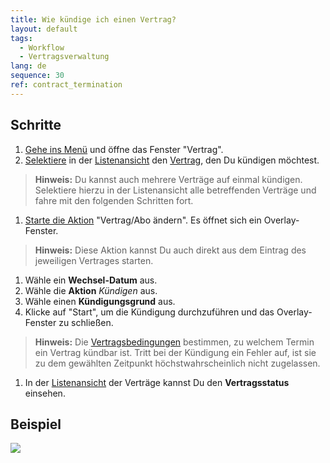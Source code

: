 ```yaml
---
title: Wie kündige ich einen Vertrag?
layout: default
tags:
  - Workflow
  - Vertragsverwaltung
lang: de
sequence: 30
ref: contract_termination
---
```


## Schritte
1. [Gehe ins Menü](Menu) und öffne das Fenster "Vertrag".
1. [Selektiere](AuswahlBelege) in der [Listenansicht](Ansichten) den [Vertrag](Abonnementvertrag_erfassen), den Du kündigen möchtest.
 >**Hinweis:** Du kannst auch mehrere Verträge auf einmal kündigen. Selektiere hierzu in der Listenansicht alle betreffenden Verträge und fahre mit den folgenden Schritten fort.

1. [Starte die Aktion](AktionStarten) "Vertrag/Abo ändern". Es öffnet sich ein Overlay-Fenster.
 >**Hinweis:** Diese Aktion kannst Du auch direkt aus dem Eintrag des jeweiligen Vertrages starten.

1. Wähle ein **Wechsel-Datum** aus.
1. Wähle die **Aktion** *Kündigen* aus.
1. Wähle einen **Kündigungsgrund** aus.
1. Klicke auf "Start", um die Kündigung durchzuführen und das Overlay-Fenster zu schließen.
 >**Hinweis:** Die [Vertragsbedingungen](Vertragsbedingungen_definieren) bestimmen, zu welchem Termin ein Vertrag kündbar ist. Tritt bei der Kündigung ein Fehler auf, ist sie zu dem gewählten Zeitpunkt höchstwahrscheinlich nicht zugelassen.

1. In der [Listenansicht](Ansichten) der Verträge kannst Du den **Vertragsstatus** einsehen.

## Beispiel
![](assets/Vertrag_kuendigen.gif)
